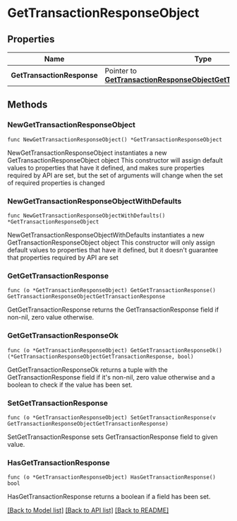 # GetTransactionResponseObject

## Properties

Name | Type | Description | Notes
------------ | ------------- | ------------- | -------------
**GetTransactionResponse** | Pointer to [**GetTransactionResponseObjectGetTransactionResponse**](GetTransactionResponseObjectGetTransactionResponse.md) |  | [optional] 

## Methods

### NewGetTransactionResponseObject

`func NewGetTransactionResponseObject() *GetTransactionResponseObject`

NewGetTransactionResponseObject instantiates a new GetTransactionResponseObject object
This constructor will assign default values to properties that have it defined,
and makes sure properties required by API are set, but the set of arguments
will change when the set of required properties is changed

### NewGetTransactionResponseObjectWithDefaults

`func NewGetTransactionResponseObjectWithDefaults() *GetTransactionResponseObject`

NewGetTransactionResponseObjectWithDefaults instantiates a new GetTransactionResponseObject object
This constructor will only assign default values to properties that have it defined,
but it doesn't guarantee that properties required by API are set

### GetGetTransactionResponse

`func (o *GetTransactionResponseObject) GetGetTransactionResponse() GetTransactionResponseObjectGetTransactionResponse`

GetGetTransactionResponse returns the GetTransactionResponse field if non-nil, zero value otherwise.

### GetGetTransactionResponseOk

`func (o *GetTransactionResponseObject) GetGetTransactionResponseOk() (*GetTransactionResponseObjectGetTransactionResponse, bool)`

GetGetTransactionResponseOk returns a tuple with the GetTransactionResponse field if it's non-nil, zero value otherwise
and a boolean to check if the value has been set.

### SetGetTransactionResponse

`func (o *GetTransactionResponseObject) SetGetTransactionResponse(v GetTransactionResponseObjectGetTransactionResponse)`

SetGetTransactionResponse sets GetTransactionResponse field to given value.

### HasGetTransactionResponse

`func (o *GetTransactionResponseObject) HasGetTransactionResponse() bool`

HasGetTransactionResponse returns a boolean if a field has been set.


[[Back to Model list]](../README.md#documentation-for-models) [[Back to API list]](../README.md#documentation-for-api-endpoints) [[Back to README]](../README.md)


